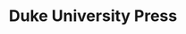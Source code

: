 ---
title: "Duke University Press"
layout: meta
permalink: /publishers/:slug
category: publishers
---